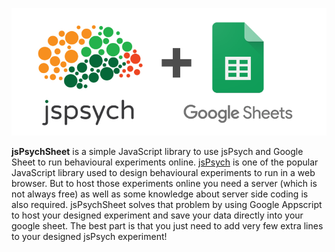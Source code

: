 ![banner](images/jsPsychSheet.png)

**jsPsychSheet** is a simple JavaScript library to use jsPsych and Google Sheet to run behavioural experiments online. [jsPsych](https://www.jspsych.org/) is one of the popular JavaScript library used to design behavioural experiments to run in a web browser. But to host those experiments online you need a server (which is not always free) as well as some knowledge about server side coding is also required. jsPsychSheet solves that problem by using Google Appscript to host your designed experiment and save your data directly into your google sheet. The best part is that you just need to add very few extra lines to your designed jsPsych experiment!
